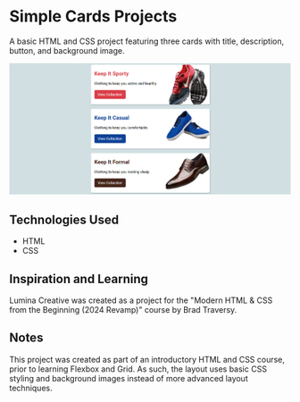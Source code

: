 # Simple Cards Projects

A basic HTML and CSS project featuring three cards with title, description, button, and background image.

![Project Image](./images/project.png)

## Technologies Used

- HTML
- CSS

## Inspiration and Learning

Lumina Creative was created as a project for the "Modern HTML & CSS from the Beginning (2024 Revamp)" course by Brad Traversy.

## Notes

This project was created as part of an introductory HTML and CSS course, prior to learning Flexbox and Grid. As such, the layout uses basic CSS styling and background images instead of more advanced layout techniques.
